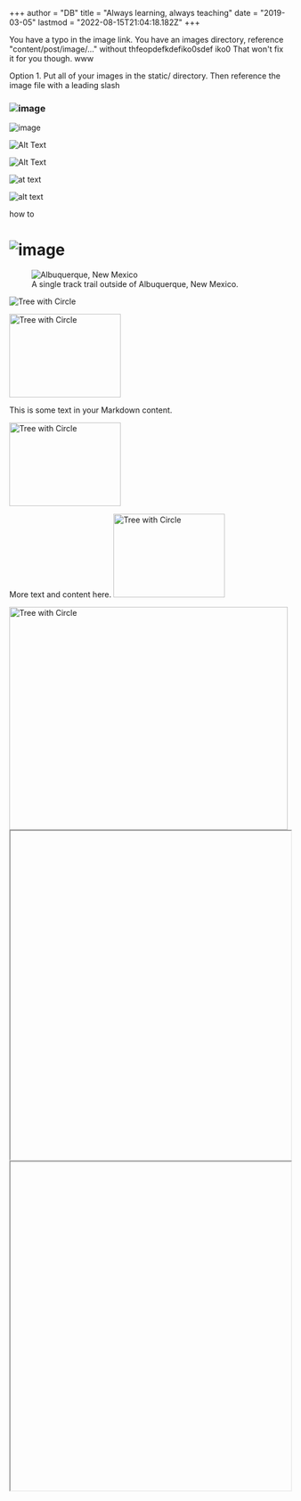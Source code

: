 +++
author = "DB"
title = "Always learning, always teaching"
date = "2019-03-05"
lastmod = "2022-08-15T21:04:18.182Z"
+++


You have a typo in the image link. You have an images directory,  reference "content/post/image/..." without thfeopdefkdefiko0sdef iko0 That won't fix it for you though.
www









Option 1. Put all of your images in the static/ directory. Then reference the image file with a leading slash    
















### ![image](https://user-images.githubusercontent.com/57343979/179323758-bb350dcb-1310-45a9-a668-b52759a54b04.png)


![image](https://images.firstpost.com/wp-content/uploads/2019/02/Moon.jpg)

![Alt Text](https://media.giphy.com/media/vFKqnCdLPNOKc/giphy.gif)

![Alt Text](https://twitter.com/i/status/1337746576828215297.gif)


![at text](https://media3.giphy.com/media/Ti0piXDts4s6q2sRCo/giphy.gif)


![alt text](https://media0.giphy.com/media/ZcRbodzCGKoV6tFMsp/giphy.gif)





how to

# ![image](https://www.nitch.com/content/posts/1657573268-720w.jpg)


<figure>
    <img src="/Users/dylanb/Desktop/desert/assets/images/treewithcircle.jpg"
         alt="Albuquerque, New Mexico">
    <figcaption>A single track trail outside of Albuquerque, New Mexico.</figcaption>
</figure>




![Tree with Circle](/treewithcircle.jpg)

<img src="/treewithcircle.jpg" alt="Tree with Circle" width="200" height="150">

This is some text in your Markdown content.

<img src="/treewithcircle.jpg" alt="Tree with Circle" width="200" height="150">

More text and content here.
<img src="static/treewithcircle.jpg" alt="Tree with Circle" width="200" height="150">


<img src="/treewithcircle.jpg" alt="Tree with Circle" width="500" height="400">


<iframe src="border:none;" width="100%" height="590" src="https://www.are.na/dylan-brandon-a5dwv61bx7u/dylan-brandon-s-library/internet-explorers/embed" title="waterdylan”"></iframe>

<iframe src="border:none;" width="100%" height="590" src="https://www.are.na/tranquility-2099/hypercircuit-x/embed" title="Gemma Copeland’s Are.na channel “Internet Explorers”"></iframe>


